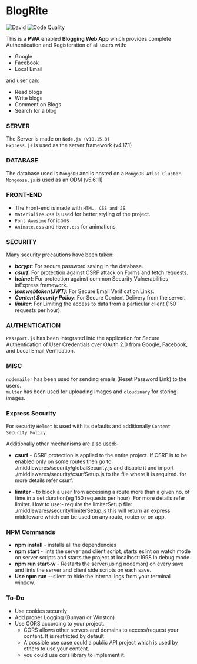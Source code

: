 # BlogRite

<a><img alt="David" src="https://img.shields.io/david/Aayush-1999/Blogrite?label=dependencies"></a>
<a><img alt="Code Quality" src="https://img.shields.io/badge/code%20quality-A-brightgreen"></a>

This is a **PWA** enabled **Blogging Web App** which provides complete Authentication and Registeration of all users with:
- Google
- Facebook
- Local Email

and user can:
- Read blogs
- Write blogs
- Comment on Blogs
- Search for a blog

### SERVER

The Server is made on `Node.js (v10.15.3)`
<br/>
`Express.js` is used as the server framework (v4.17.1)

### DATABASE

The database used is `MongoDB` and is hosted on a `MongoDB Atlas Cluster`.
<br/>
`Mongoose.js` is used as an ODM (v5.6.11)

### FRONT-END

- The Front-end is made with `HTML, CSS and JS`.
- `Materialize.css` is used for better styling of the project.
- `Font Awesome` for icons
- `Animate.css` and `Hover.css` for animations

### SECURITY

Many security precautions have been taken:
- ***bcrypt***: For secure password saving in the database.
- ***csurf***: For protection against CSRF attack on Forms and fetch requests.
- ***helmet***: For protection against common Security Vulnerabilities inExpress framework.
- ***jsonwebtoken(JWT)***: For Secure Email Verification Links.
- ***Content Security Policy***: For Secure Content Delivery from the server.
- ***limiter***: For Limiting the access to data from a particular client (150 requests per hour).

### AUTHENTICATION

`Passport.js` has been integrated into the application for Secure Authentication of User Credentials over OAuth 2.0 from Google, Facebook, and Local Email Verification.

### MISC

`nodemailer` has been used for sending emails (Reset Password Link) to the users.
<br/>
`multer` has been used for uploading images and `cloudinary` for storing images.

### Express Security

For security `Helmet` is used with its defaults and additionally `Content Security Policy`.

Additionally other mechanisms are also used:-

- **csurf** - CSRF protection is applied to the entire project. If CSRF is to be enabled only on some routes then go to ./middlewares/security/globalSecurity.js and disable it and import ./middlewares/security/csurfSetup.js to the file where it is required. for more details refer csurf.

- **limiter** - to block a user from accessing a route more than a given no. of time in a set duration(eg 150 requests per hour). For more details refer limiter. How to use:-
require the limiterSetup file: ./middlewares/security/limiterSetup.js
this will return an express middleware which can be used on any route, router or on app.

### NPM Commands
- **npm install** - installs all the dependencies
- **npm start** - lints the server and client script, starts eslint on watch mode on server scripts and starts the project at localhost:1998 in debug mode.
- **npm run start-w** - Restarts the server(using nodemon) on every save and lints the server and client side scripts on each save.
- **Use npm run** --silent <your-script> to hide the internal logs from your terminal window.


### To-Do

- Use cookies securely
- Add proper Logging (Bunyan or Winston)
- Use CORS according to your project.
  - CORS allows other servers and domains to access/request your content. It is restricted by default
  - A possible use case could a public API project which is used by others to use your content.
  - you could use cors library to implement it.